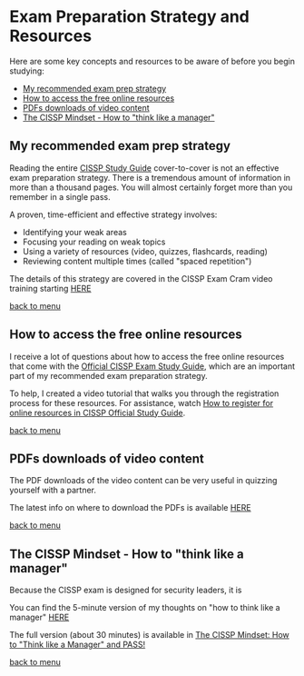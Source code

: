 # Exam Preparation Strategy and Resources

Here are some key concepts and resources to be aware of before you begin studying:

- [My recommended exam prep strategy](#my-recommended-exam-prep-strategy)
- [How to access the free online resources](#how-to-access-the-free-online-resources)
- [PDFs downloads of video content](#pdfs-downloads-of-video-content)
- [The CISSP Mindset - How to "think like a manager"](#the-cissp-mindset---how-to-think-like-a-manager)

## My recommended exam prep strategy

Reading the entire [CISSP Study Guide](https://amzn.to/3qb6z5H) cover-to-cover is not an effective exam preparation strategy. There is a tremendous amount of information in more than a thousand pages. You will almost certainly forget more than you remember in a single pass. 

A proven, time-efficient and effective strategy involves:

- Identifying your weak areas
- Focusing your reading on weak topics
- Using a variety of resources (video, quizzes, flashcards, reading)
- Reviewing content multiple times (called "spaced repetition")

The details of this strategy are covered in the CISSP Exam Cram video training starting [HERE](https://youtu.be/_nyZhYnCNLA?t=422)

[back to menu](#exam-preparation-strategy-and-resources)

## How to access the free online resources

I receive a lot of questions about how to access the free online resources that come with the [Official CISSP Exam Study Guide](https://amzn.to/3qb6z5H), which are an important part of my recommended exam preparation strategy. 

To help, I created a video tutorial that walks you through the registration process for these resources. For assistance, watch [How to register for online resources in CISSP Official Study Guide](https://youtu.be/iJbvuWVJq4s).

[back to menu](#exam-preparation-strategy-and-resources)

## PDFs downloads of video content

The PDF downloads of the video content can be very useful in quizzing yourself with a partner.

The latest info on where to download the PDFs is available [HERE](Downloads.md)

[back to menu](#exam-preparation-strategy-and-resources)

## The CISSP Mindset - How to "think like a manager"

Because the CISSP exam is designed for security leaders, it is 

You can find the 5-minute version of my thoughts on "how to think like a manager" [HERE](https://youtu.be/_nyZhYnCNLA?t=469)

The full version (about 30 minutes) is available in [The CISSP Mindset: How to "Think like a Manager" and PASS!](https://youtu.be/vfC9OLsCqgk)

[back to menu](#exam-preparation-strategy-and-resources)